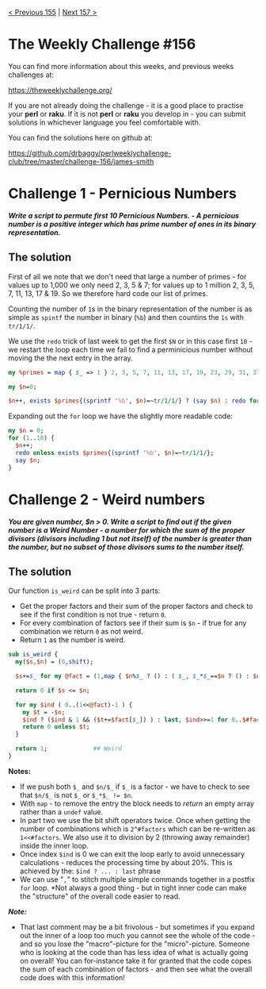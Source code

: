 [< Previous 155](https://github.com/drbaggy/perlweeklychallenge-club/tree/master/challenge-155/james-smith) |
[Next 157 >](https://github.com/drbaggy/perlweeklychallenge-club/tree/master/challenge-157/james-smith)
# The Weekly Challenge #156

You can find more information about this weeks, and previous weeks challenges at:

  https://theweeklychallenge.org/

If you are not already doing the challenge - it is a good place to practise your
**perl** or **raku**. If it is not **perl** or **raku** you develop in - you can
submit solutions in whichever language you feel comfortable with.

You can find the solutions here on github at:

https://github.com/drbaggy/perlweeklychallenge-club/tree/master/challenge-156/james-smith

# Challenge 1 - Pernicious Numbers

***Write a script to permute first 10 Pernicious Numbers. - A pernicious number is a positive integer which has prime number of ones in its binary representation.***

## The solution

First of all we note that we don't need that large a number of primes - for values up to 1,000 we only need 2, 3, 5 & 7; for values up to 1 million 2, 3, 5, 7, 11, 13, 17 & 19. So we therefore hard code our list of primes.

Counting the number of `1`s in the binary representation of the number is as simple as `spintf` the number in binary (`%b`) and then countins the `1s` with `tr/1/1/`.

We use the `redo` trick of last week to get the first `$N` or in this case first `10` - we restart the loop each time we fail to find a perminicious number without moving the the next entry in the array.

```perl
my %primes = map { $_ => 1 } 2, 3, 5, 7, 11, 13, 17, 19, 23, 29, 31, 37;

my $n=0;

$n++, exists $primes{(sprintf '%b', $n)=~tr/1/1/} ? (say $n) : redo for 1..10;
```

Expanding out the `for` loop we have the slightly more readable code:

```perl
my $n = 0;
for (1..10) {
  $n++;
  redo unless exists $primes{(sprintf '%b', $n)=~tr/1/1/};
  say $n;
}
```

# Challenge 2 - Weird numbers

***You are given number, $n > 0. Write a script to find out if the given number is a Weird Number - a number for which the sum of the proper divisors (divisors including 1 but not itself) of the number is greater than the number, but no subset of those divisors sums to the number itself.***

## The solution

Our function `is_weird` can be split into 3 parts:

 * Get the proper factors and their sum of the proper factors and check to see if the first condition is not true - return `0`.
 * For every combination of factors see if their sum is `$n` - if true for any combination we return `0` as not weird.
 * Return `1` as the number is weird.

```perl
sub is_weird {
  my($s,$n) = (0,shift);

  $s+=$_ for my @fact = (1,map { $n%$_ ? () : ( $_, $_*$_==$n ? () : $n/$_ ) } 2..sqrt($n));

  return 0 if $s <= $n;

  for my $ind ( 0..(1<<@fact)-1 ) {
    my $t = -$n;
    $ind ? ($ind & 1 && ($t+=$fact[$_]) ) : last, $ind>>=1 for 0..$#fact;
    return 0 unless $t;
  }

  return 1;             ## Weird
}
```

**Notes:**

 * If we push both `$_` and `$n/$_` if `$_` is a factor - we have to check to see that `$n/$_` is not `$_` or `$_*$_ != $n`.
 * With `map` - to remove the entry the block needs to *return* an empty array rather than a `undef` value.
 * In part two we use the bit shift operators twice. Once when getting the number of combinations which is `2^#factors` which can be re-written as `1<<#factors`. We also use it to division by 2 (throwing away remainder) inside the inner loop.
 * Once index `$ind` is 0 we can exit the loop early to avoid unnecessary calculations - reduces the processing time by about 20%. This is achieved by the: `$ind ? ... : last` phrase
 * We can use "`,`" to stitch multiple simple commands together in a postfix `for` loop. *Not always a good thing - but in tight inner code can make the "structure" of the overall code easier to read.

***Note:***

 * That last comment may be a bit frivolous - but sometimes if you expand out the inner of a loop too much you cannot see the whole of the code - and so you lose the "macro"-picture for the "micro"-picture. Someone who is looking at the code than has less idea of what is actually going on overall! You can for-instance take it for granted that the code copes the sum of each combination of factors - and then see what the overall code does with this information!
